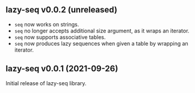 ## lazy-seq v0.0.2 (unreleased)

- `seq` now works on strings.
- `seq` no longer accepts additional size argument, as it wraps an iterator.
- `seq` now supports associative tables.
- `seq` now produces lazy sequences when given a table by wrapping an iterator.

## lazy-seq v0.0.1 (2021-09-26)

Initial release of lazy-seq library.

